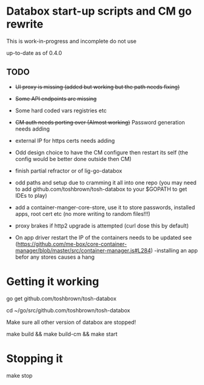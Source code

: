 # Databox start-up scripts and CM go rewrite

This is work-in-progress and incomplete do not use

up-to-date as of 0.4.0

## TODO

- ~~UI proxy is missing (added but working but the path needs fixing)~~
- ~~Some API endpoints are missing~~
- Some hard coded vars registries etc
- ~~CM auth needs porting over (Almost working)~~ Password generation needs adding
- external IP for https certs needs adding

- Odd design choice to have the CM configure then restart its self (the config would be better done outside then CM)

- finish partial refractor or of lig-go-databox
- odd paths and setup due to cramming it all into one repo (you may need to add github.com/toshbrown/tosh-databox to your $GOPATH to get IDEs to play)
- add a container-manger-core-store, use it to store passwords, installed apps, root cert etc (no more writing to random files!!!)
- proxy brakes if http2 upgrade is attempted (curl dose this by default)
- On app driver restart the IP of the containers needs to be updated see (https://github.com/me-box/core-container-manager/blob/master/src/container-manager.js#L284)
-installing an app befor any stores causes a hang

# Getting it working

go get github.com/toshbrown/tosh-databox

cd ~/go/src/github.com/toshbrown/tosh-databox

Make sure all other version of databox are stopped!

make build && make build-cm && make start

# Stopping it

make stop